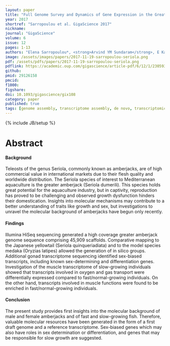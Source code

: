 ```yaml
---
layout: paper
title: "Full Genome Survey and Dynamics of Gene Expression in the Greater Amberjack <em>Seriola dumerili</em>"
year: 2017
shortref: "Sarropoulou et al. GigaScience 2017"
nickname: 
journal: "GigaScience"
volume: 6
issue: 12
pages: 1-13
authors: "Elena Sarropoulou*, <strong>Arvind YM Sundaram</strong>, E Kaitetzidou,  Georgios Kotoulas, Gregor D Gilfillan, Nikos Papandroulakis, Constantinos C Mylonas, Antonios Magoulas"
image: /assets/images/papers/2017-11-19-sarropoulou-seriola.png
pdf: /assets/pdfs/papers/2017-11-19-sarropoulou-seriola.png
pdflink: https://academic.oup.com/gigascience/article-pdf/6/12/1/23059307/gix108.pdf
github: 
pmid: 29126158
pmcid: 
f1000: 
figshare: 
doi: 10.1093/gigascience/gix108
category: paper
published: true
tags: [genome assembly, transcriptome assembly, de novo, transcriptomics, RNA-seq]
---
```

{% include JB/setup %}

# Abstract 

#### Background
Teleosts of the genus Seriola, commonly known as amberjacks, are of high commercial value in international markets due to their flesh quality and worldwide distribution. The Seriola species of interest to Mediterranean aquaculture is the greater amberjack (Seriola dumerili). This species holds great potential for the aquaculture industry, but in captivity, reproduction has proved to be challenging and observed growth dysfunction hinders their domestication. Insights into molecular mechanisms may contribute to a better understanding of traits like growth and sex, but investigations to unravel the molecular background of amberjacks have begun only recently.
#### Findings
Illumina HiSeq sequencing generated a high coverage greater amberjack genome sequence comprising 45,909 scaffolds. Comparative mapping to the Japanese yellowtail (Seriola quinqueriadiata) and to the model species medaka (Oryzias latipes) allowed the generation of in silico groups. Additional gonad transcriptome sequencing identified sex-biased transcripts, including known sex-determining and differentiation genes. Investigation of the muscle transcriptome of slow-growing individuals showed that transcripts involved in oxygen and gas transport were differentially expressed compared to fast/normal-growing individuals. On the other hand, transcripts involved in muscle functions were found to be enriched in fast/normal-growing individuals.
#### Conclusion
The present study provides first insights into the molecular background of male and female amberjacks and of fast and slow-growing fish. Therefore, valuable molecular resources have been generated in the form of a first draft genome and a reference transcriptome. Sex-biased genes which may also have roles in sex determination or differentiation, and genes that may be responsible for slow growth are suggested.
